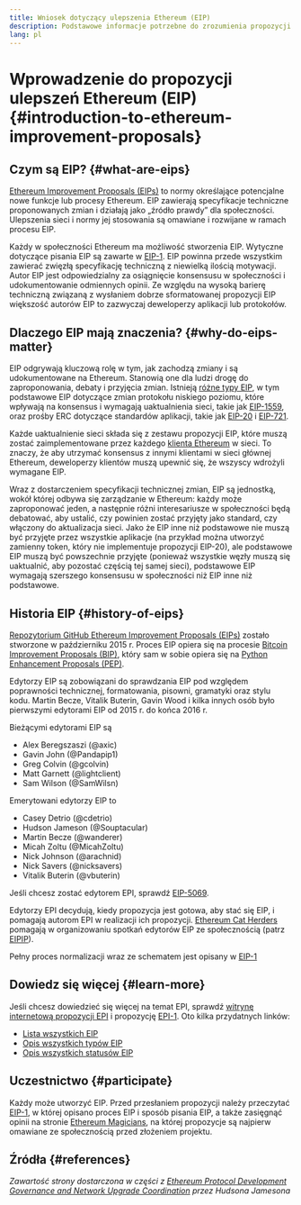 ```yaml
---
title: Wniosek dotyczący ulepszenia Ethereum (EIP)
description: Podstawowe informacje potrzebne do zrozumienia propozycji EIP
lang: pl
---
```


# Wprowadzenie do propozycji ulepszeń Ethereum (EIP) {#introduction-to-ethereum-improvement-proposals}

## Czym są EIP? {#what-are-eips}

[Ethereum Improvement Proposals (EIPs)](https://eips.ethereum.org/) to normy określające potencjalne nowe funkcje lub procesy Ethereum. EIP zawierają specyfikacje techniczne proponowanych zmian i działają jako „źródło prawdy” dla społeczności. Ulepszenia sieci i normy jej stosowania są omawiane i rozwijane w ramach procesu EIP.

Każdy w społeczności Ethereum ma możliwość stworzenia EIP. Wytyczne dotyczące pisania EIP są zawarte w [EIP-1](https://eips.ethereum.org/EIPS/eip-1). EIP powinna przede wszystkim zawierać zwięzłą specyfikację techniczną z niewielką ilością motywacji. Autor EIP jest odpowiedzialny za osiągnięcie konsensusu w społeczności i udokumentowanie odmiennych opinii. Ze względu na wysoką barierę techniczną związaną z wysłaniem dobrze sformatowanej propozycji EIP większość autorów EIP to zazwyczaj deweloperzy aplikacji lub protokołów.

## Dlaczego EIP mają znaczenia? {#why-do-eips-matter}

EIP odgrywają kluczową rolę w tym, jak zachodzą zmiany i są udokumentowane na Ethereum. Stanowią one dla ludzi drogę do zaproponowania, debaty i przyjęcia zmian. Istnieją [różne typy EIP](https://github.com/ethereum/EIPs/blob/master/EIPS/eip-1.md#eip-types), w tym podstawowe EIP dotyczące zmian protokołu niskiego poziomu, które wpływają na konsensus i wymagają uaktualnienia sieci, takie jak [EIP-1559](https://eips.ethereum.org/EIPS/eip-1559), oraz prośby ERC dotyczące standardów aplikacji, takie jak [EIP-20](https://eips.ethereum.org/EIPS/eip-20) i [EIP-721](https://eips.ethereum.org/EIPS/eip-721).

Każde uaktualnienie sieci składa się z zestawu propozycji EIP, które muszą zostać zaimplementowane przez każdego [klienta Ethereum](/learn/#clients-and-nodes) w sieci. To znaczy, że aby utrzymać konsensus z innymi klientami w sieci głównej Ethereum, deweloperzy klientów muszą upewnić się, że wszyscy wdrożyli wymagane EIP.

Wraz z dostarczeniem specyfikacji technicznej zmian, EIP są jednostką, wokół której odbywa się zarządzanie w Ethereum: każdy może zaproponować jeden, a następnie różni interesariusze w społeczności będą debatować, aby ustalić, czy powinien zostać przyjęty jako standard, czy włączony do aktualizacja sieci. Jako że EIP inne niż podstawowe nie muszą być przyjęte przez wszystkie aplikacje (na przykład można utworzyć zamienny token, który nie implementuje propozycji EIP-20), ale podstawowe EIP muszą być powszechnie przyjęte (ponieważ wszystkie węzły muszą się uaktualnić, aby pozostać częścią tej samej sieci), podstawowe EIP wymagają szerszego konsensusu w społeczności niż EIP inne niż podstawowe.

## Historia EIP {#history-of-eips}

[Repozytorium GitHub Ethereum Improvement Proposals (EIPs)](https://github.com/ethereum/EIPs) zostało stworzone w październiku 2015 r. Proces EIP opiera się na procesie [Bitcoin Improvement Proposals (BIP)](https://github.com/bitcoin/bips), który sam w sobie opiera się na [Python Enhancement Proposals (PEP)](https://www.python.org/dev/peps/).

Edytorzy EIP są zobowiązani do sprawdzania EIP pod względem poprawności technicznej, formatowania, pisowni, gramatyki oraz stylu kodu. Martin Becze, Vitalik Buterin, Gavin Wood i kilka innych osób było pierwszymi edytorami EIP od 2015 r. do końca 2016 r.

Bieżącymi edytorami EIP są

- Alex Beregszaszi (@axic)
- Gavin John (@Pandapip1)
- Greg Colvin (@gcolvin)
- Matt Garnett (@lightclient)
- Sam Wilson (@SamWilsn)

Emerytowani edytorzy EIP to

- Casey Detrio (@cdetrio)
- Hudson Jameson (@Souptacular)
- Martin Becze (@wanderer)
- Micah Zoltu (@MicahZoltu)
- Nick Johnson (@arachnid)
- Nick Savers (@nicksavers)
- Vitalik Buterin (@vbuterin)

Jeśli chcesz zostać edytorem EPI, sprawdź [EIP-5069](https://eips.ethereum.org/EIPS/eip-5069).

Edytorzy EPI decydują, kiedy propozycja jest gotowa, aby stać się EIP, i pomagają autorom EPI w realizacji ich propozycji. [Ethereum Cat Herders](https://ethereumcatherders.com/) pomagają w organizowaniu spotkań edytorów EIP ze społecznością (patrz [EIPIP](https://github.com/ethereum-cat-herders/EIPIP)).

Pełny proces normalizacji wraz ze schematem jest opisany w [EIP-1](https://eips.ethereum.org/EIPS/eip-1)

## Dowiedz się więcej {#learn-more}

Jeśli chcesz dowiedzieć się więcej na temat EPI, sprawdź [witrynę internetową propozycji EPI](https://eips.ethereum.org/) i propozycję [EPI-1](https://eips.ethereum.org/EIPS/eip-1). Oto kilka przydatnych linków:

- [Lista wszystkich EIP](https://eips.ethereum.org/all)
- [Opis wszystkich typów EIP](https://eips.ethereum.org/EIPS/eip-1#eip-types)
- [Opis wszystkich statusów EIP](https://eips.ethereum.org/EIPS/eip-1#eip-process)

## Uczestnictwo {#participate}

Każdy może utworzyć EIP. Przed przesłaniem propozycji należy przeczytać [EIP-1](https://eips.ethereum.org/EIPS/eip-1), w której opisano proces EIP i sposób pisania EIP, a także zasięgnąć opinii na stronie [Ethereum Magicians](https://ethereum-magicians.org/), na której propozycje są najpierw omawiane ze społecznością przed złożeniem projektu.

## Źródła {#references}

<cite class="citation">

Zawartość strony dostarczona w części z [Ethereum Protocol Development Governance and Network Upgrade Coordination](https://hudsonjameson.com/2020-03-23-ethereum-protocol-development-governance-and-network-upgrade-coordination/) przez Hudsona Jamesona

</cite>
